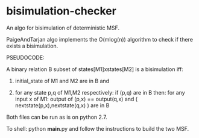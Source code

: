 # bisimulation-checker
An algo for bisimulation of deterministic MSF.

PaigeAndTarjan algo implements the O(mlog(n)) algorithm to check if there exists a bisimulation.

PSEUDOCODE:

A binary relation B subset of states[M1]xstates[M2] is a bisimulation iff:

1. initial_state of M1 and M2 are in B and

2. for any state p,q of M1,M2 respectively:
         if (p,q) are in B then: 
              for any input x of M1:
                    output of (p,x) == output(q,x) and ( nextstate(p,x),nextstate(q,x) ) are in B

Both files can be run as is on python 2.7. 

To shell: python __main__.py and follow the instructions to build the two MSF.
